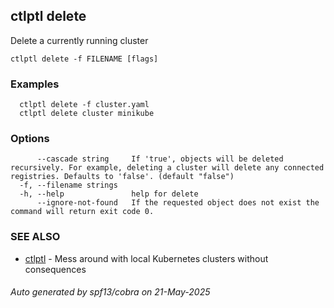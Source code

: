 ## ctlptl delete

Delete a currently running cluster

```
ctlptl delete -f FILENAME [flags]
```

### Examples

```
  ctlptl delete -f cluster.yaml
  ctlptl delete cluster minikube
```

### Options

```
      --cascade string     If 'true', objects will be deleted recursively. For example, deleting a cluster will delete any connected registries. Defaults to 'false'. (default "false")
  -f, --filename strings   
  -h, --help               help for delete
      --ignore-not-found   If the requested object does not exist the command will return exit code 0.
```

### SEE ALSO

* [ctlptl](ctlptl.md)	 - Mess around with local Kubernetes clusters without consequences

###### Auto generated by spf13/cobra on 21-May-2025
